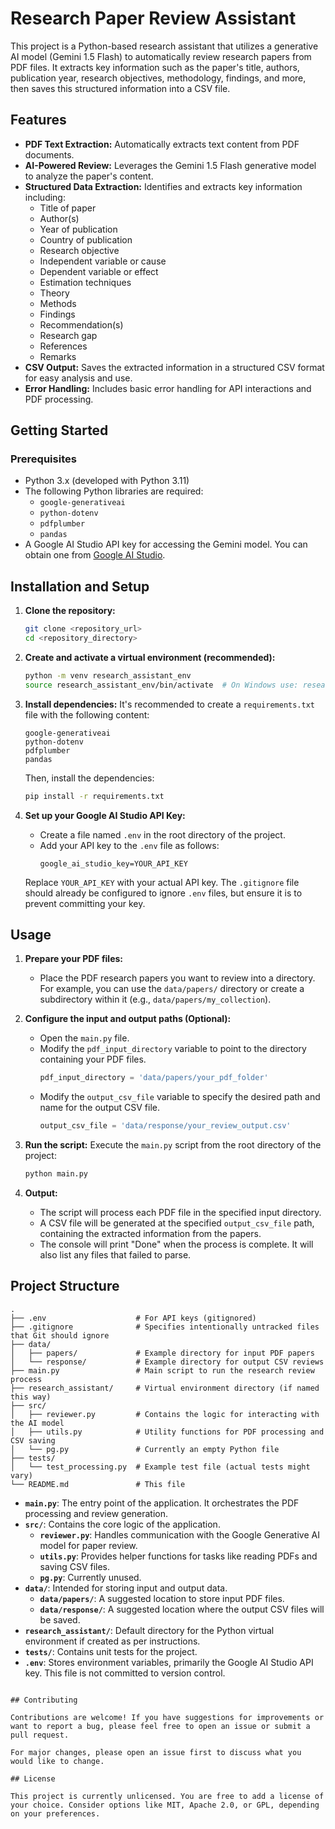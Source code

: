 # Research Paper Review Assistant

This project is a Python-based research assistant that utilizes a generative AI model (Gemini 1.5 Flash) to automatically review research papers from PDF files. It extracts key information such as the paper's title, authors, publication year, research objectives, methodology, findings, and more, then saves this structured information into a CSV file.

## Features

*   **PDF Text Extraction:** Automatically extracts text content from PDF documents.
*   **AI-Powered Review:** Leverages the Gemini 1.5 Flash generative model to analyze the paper's content.
*   **Structured Data Extraction:** Identifies and extracts key information including:
    *   Title of paper
    *   Author(s)
    *   Year of publication
    *   Country of publication
    *   Research objective
    *   Independent variable or cause
    *   Dependent variable or effect
    *   Estimation techniques
    *   Theory
    *   Methods
    *   Findings
    *   Recommendation(s)
    *   Research gap
    *   References
    *   Remarks
*   **CSV Output:** Saves the extracted information in a structured CSV format for easy analysis and use.
*   **Error Handling:** Includes basic error handling for API interactions and PDF processing.

## Getting Started

### Prerequisites

*   Python 3.x (developed with Python 3.11)
*   The following Python libraries are required:
    *   `google-generativeai`
    *   `python-dotenv`
    *   `pdfplumber`
    *   `pandas`
*   A Google AI Studio API key for accessing the Gemini model. You can obtain one from [Google AI Studio](https://aistudio.google.com/).

## Installation and Setup

1.  **Clone the repository:**
    ```bash
    git clone <repository_url>
    cd <repository_directory>
    ```

2.  **Create and activate a virtual environment (recommended):**
    ```bash
    python -m venv research_assistant_env
    source research_assistant_env/bin/activate  # On Windows use: research_assistant_env\Scripts\activate
    ```

3.  **Install dependencies:**
    It's recommended to create a `requirements.txt` file with the following content:
    ```
    google-generativeai
    python-dotenv
    pdfplumber
    pandas
    ```
    Then, install the dependencies:
    ```bash
    pip install -r requirements.txt
    ```

4.  **Set up your Google AI Studio API Key:**
    *   Create a file named `.env` in the root directory of the project.
    *   Add your API key to the `.env` file as follows:
        ```
        google_ai_studio_key=YOUR_API_KEY
        ```
    Replace `YOUR_API_KEY` with your actual API key. The `.gitignore` file should already be configured to ignore `.env` files, but ensure it is to prevent committing your key.

## Usage

1.  **Prepare your PDF files:**
    *   Place the PDF research papers you want to review into a directory. For example, you can use the `data/papers/` directory or create a subdirectory within it (e.g., `data/papers/my_collection`).

2.  **Configure the input and output paths (Optional):**
    *   Open the `main.py` file.
    *   Modify the `pdf_input_directory` variable to point to the directory containing your PDF files.
        ```python
        pdf_input_directory = 'data/papers/your_pdf_folder'
        ```
    *   Modify the `output_csv_file` variable to specify the desired path and name for the output CSV file.
        ```python
        output_csv_file = 'data/response/your_review_output.csv'
        ```

3.  **Run the script:**
    Execute the `main.py` script from the root directory of the project:
    ```bash
    python main.py
    ```

4.  **Output:**
    *   The script will process each PDF file in the specified input directory.
    *   A CSV file will be generated at the specified `output_csv_file` path, containing the extracted information from the papers.
    *   The console will print "Done" when the process is complete. It will also list any files that failed to parse.

## Project Structure

```
.
├── .env                    # For API keys (gitignored)
├── .gitignore              # Specifies intentionally untracked files that Git should ignore
├── data/
│   ├── papers/             # Example directory for input PDF papers
│   └── response/           # Example directory for output CSV reviews
├── main.py                 # Main script to run the research review process
├── research_assistant/     # Virtual environment directory (if named this way)
├── src/
│   ├── reviewer.py         # Contains the logic for interacting with the AI model
│   ├── utils.py            # Utility functions for PDF processing and CSV saving
│   └── pg.py               # Currently an empty Python file
├── tests/
│   └── test_processing.py  # Example test file (actual tests might vary)
└── README.md               # This file
```

*   **`main.py`**: The entry point of the application. It orchestrates the PDF processing and review generation.
*   **`src/`**: Contains the core logic of the application.
    *   **`reviewer.py`**: Handles communication with the Google Generative AI model for paper review.
    *   **`utils.py`**: Provides helper functions for tasks like reading PDFs and saving CSV files.
    *   **`pg.py`**: Currently unused.
*   **`data/`**: Intended for storing input and output data.
    *   **`data/papers/`**: A suggested location to store input PDF files.
    *   **`data/response/`**: A suggested location where the output CSV files will be saved.
*   **`research_assistant/`**: Default directory for the Python virtual environment if created as per instructions.
*   **`tests/`**: Contains unit tests for the project.
*   **`.env`**: Stores environment variables, primarily the Google AI Studio API key. This file is not committed to version control.
```

## Contributing

Contributions are welcome! If you have suggestions for improvements or want to report a bug, please feel free to open an issue or submit a pull request.

For major changes, please open an issue first to discuss what you would like to change.

## License

This project is currently unlicensed. You are free to add a license of your choice. Consider options like MIT, Apache 2.0, or GPL, depending on your preferences.
